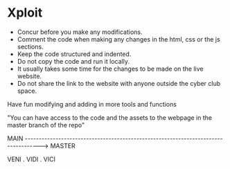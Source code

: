# Xploit

* Concur before you make any modifications.
* Comment the code when making any changes in the html, css or the js sections.
* Keep the code structured and indented.
* Do not copy the code and run it locally.
* It usually takes some time for the changes to be made on the live website.
* Do not share the link to the website with anyone outside the cyber club space.

Have fun modifying and adding in more tools and functions

"You can have access to the code and the assets to the webpage in the master branch of the repo"

MAIN -----------------------------------------------------------------------------------> MASTER

VENI . VIDI . VICI
